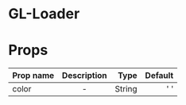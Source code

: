 # GL-Loader
# Props
| Prop name     | Description | Type   | Default|
| ------------- |:-----------:|-------:|-------:|
| color    | -           | String |' '     |